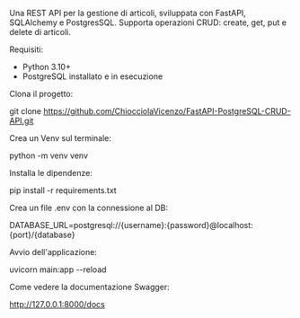 Una REST API per la gestione di articoli, sviluppata con FastAPI, SQLAlchemy e PostgresSQL. 
Supporta operazioni CRUD: create, get, put e delete di articoli.

Requisiti:

- Python 3.10+
- PostgreSQL installato e in esecuzione

Clona il progetto:

git clone https://github.com/ChiocciolaVicenzo/FastAPI-PostgreSQL-CRUD-API.git

Crea un Venv sul terminale:

python -m venv venv

Installa le dipendenze:

pip install -r requirements.txt

Crea un file .env con la connessione al DB:

DATABASE_URL=postgresql://{username}:{password}@localhost:{port}/{database}

Avvio dell'applicazione:

uvicorn main:app --reload

Come vedere la documentazione Swagger:

http://127.0.0.1:8000/docs

